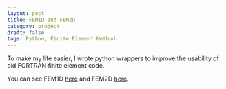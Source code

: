 ```yaml
---
layout: post
title: FEM1D and FEM2D
category: project
draft: false
tags: Python, Finite Element Method
---
```


To make my life easier, I wrote python wrappers to improve the usability of old FORTRAN finite element code.

You can see FEM1D [here](https://github.com/dncoble/fem1d) and FEM2D [here](https://github.com/dncoble/fem2d).
